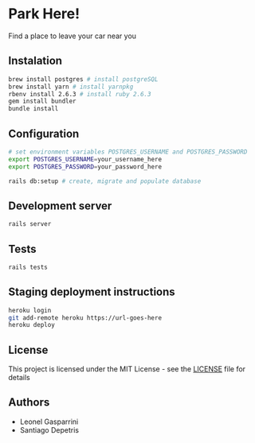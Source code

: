 # Park Here!
Find a place to leave your car near you

## Instalation

```bash
brew install postgres # install postgreSQL
brew install yarn # install yarnpkg
rbenv install 2.6.3 # install ruby 2.6.3
gem install bundler
bundle install
```

## Configuration

```bash
# set environment variables POSTGRES_USERNAME and POSTGRES_PASSWORD
export POSTGRES_USERNAME=your_username_here
export POSTGRES_PASSWORD=your_password_here

rails db:setup # create, migrate and populate database
```

## Development server

```bash
rails server
```

## Tests

```bash
rails tests
```

## Staging deployment instructions

```bash
heroku login
git add-remote heroku https://url-goes-here
heroku deploy
```

## License

This project is licensed under the MIT License - see the [LICENSE](https://github.com/SantiDepetris/park-here/blob/master/LICENSE) file for details

## Authors

- Leonel Gasparrini
- Santiago Depetris